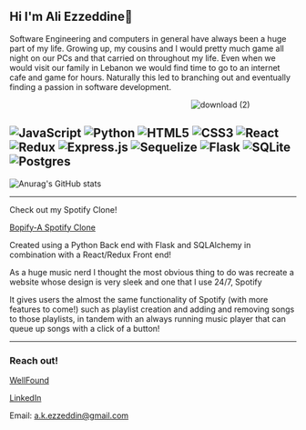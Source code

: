 ## Hi I'm Ali Ezzeddine👋

Software Engineering and computers in general have always been a huge part of my life. Growing up, my cousins and I would pretty much game all night on our PCs and that carried on throughout my life. Even when we would visit our family in Lebanon we would find time to go to an internet cafe and game for hours. Naturally this led to branching out and eventually finding a passion in software development.

&nbsp;&nbsp;&nbsp;&nbsp;&nbsp;&nbsp;&nbsp;&nbsp;&nbsp;&nbsp;&nbsp;&nbsp;&nbsp;&nbsp;&nbsp;&nbsp;&nbsp;&nbsp;&nbsp;&nbsp;&nbsp;&nbsp;&nbsp;&nbsp;&nbsp;&nbsp;&nbsp;&nbsp;&nbsp;&nbsp;&nbsp;&nbsp;&nbsp;&nbsp;&nbsp;&nbsp;&nbsp;&nbsp;&nbsp;&nbsp;&nbsp;&nbsp;&nbsp;&nbsp;&nbsp;&nbsp;&nbsp;&nbsp;&nbsp;&nbsp;&nbsp;&nbsp;&nbsp;&nbsp;&nbsp;&nbsp;&nbsp;&nbsp;&nbsp;&nbsp;&nbsp;&nbsp;&nbsp;&nbsp;&nbsp;&nbsp;&nbsp;&nbsp;&nbsp;&nbsp;&nbsp;&nbsp;&nbsp;&nbsp;&nbsp;&nbsp;&nbsp;&nbsp;&nbsp;&nbsp;&nbsp;![download (2)](https://user-images.githubusercontent.com/105993056/213881201-d2f9a192-2c2e-415f-b9b6-c2637e954cb5.png)

![JavaScript](https://img.shields.io/badge/javascript-%23323330.svg?style=for-the-badge&logo=javascript&logoColor=%23F7DF1E)
![Python](https://img.shields.io/badge/python-3670A0?style=for-the-badge&logo=python&logoColor=ffdd54)
![HTML5](https://img.shields.io/badge/html5-%23E34F26.svg?style=for-the-badge&logo=html5&logoColor=white)
![CSS3](https://img.shields.io/badge/css3-%231572B6.svg?style=for-the-badge&logo=css3&logoColor=white)
![React](https://img.shields.io/badge/react-%2320232a.svg?style=for-the-badge&logo=react&logoColor=%2361DAFB)
![Redux](https://img.shields.io/badge/redux-%23593d88.svg?style=for-the-badge&logo=redux&logoColor=white)
![Express.js](https://img.shields.io/badge/express.js-%23404d59.svg?style=for-the-badge&logo=express&logoColor=%2361DAFB)
![Sequelize](https://img.shields.io/badge/Sequelize-52B0E7?style=for-the-badge&logo=Sequelize&logoColor=white)
![Flask](https://img.shields.io/badge/flask-%23000.svg?style=for-the-badge&logo=flask&logoColor=white)
![SQLite](https://img.shields.io/badge/sqlite-%2307405e.svg?style=for-the-badge&logo=sqlite&logoColor=white)
![Postgres](https://img.shields.io/badge/postgres-%23316192.svg?style=for-the-badge&logo=postgresql&logoColor=white)
----------------------------

![Anurag's GitHub stats](https://github-readme-stats-sage-seven.vercel.app/api?username=alkezz&count_private=true&show_icons=true&theme=midnight-purple)

----------------------------
Check out my Spotify Clone!

[Bopify-A Spotify Clone](https://github.com/alkezz/aA2022-Spotify-Clone)

Created using a Python Back end with Flask and SQLAlchemy in combination with a React/Redux Front end!

As a huge music nerd I thought the most obvious thing to do was recreate a website whose design is very sleek and one that I use 24/7, Spotify

It gives users the almost the same functionality of Spotify (with more features to come!) such as playlist creation and adding and removing songs to those playlists, in tandem with an always running music player that can queue up songs with a click of a button!

-----------------------------
### Reach out!

[WellFound](https://angel.co/u/ali-ezzeddine-1)

[LinkedIn](https://www.linkedin.com/in/ali-ezzeddine-17b2b6248/)

Email: a.k.ezzeddin@gmail.com

